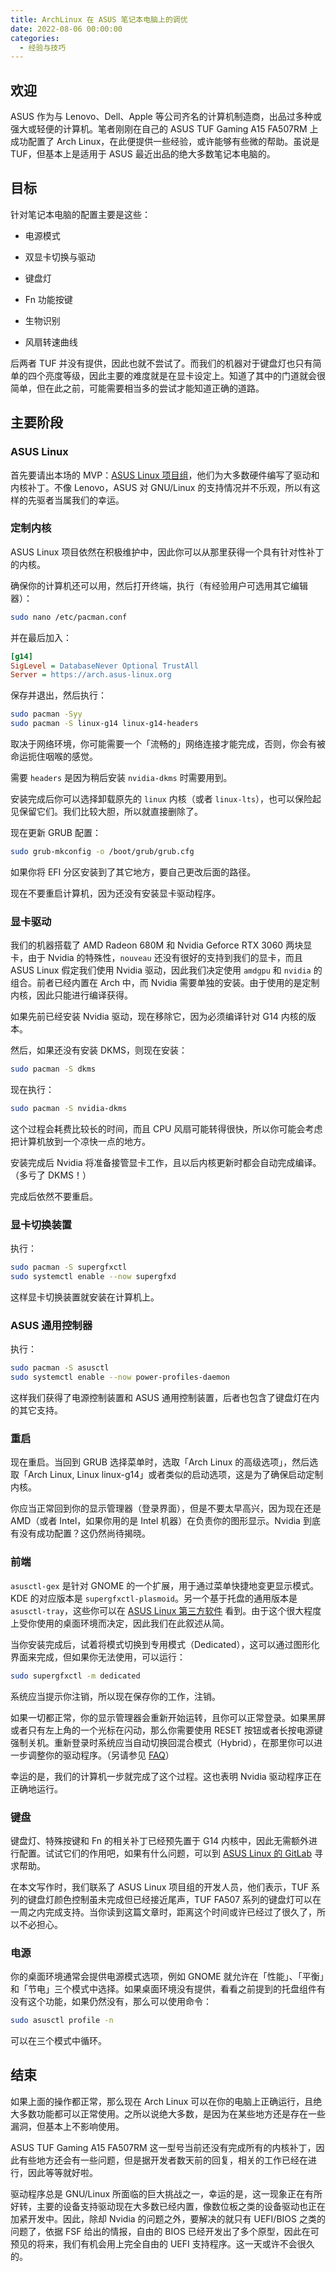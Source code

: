 ```yaml
---
title: ArchLinux 在 ASUS 笔记本电脑上的调优
date: 2022-08-06 00:00:00
categories:
  - 经验与技巧
---
```


## 欢迎

ASUS 作为与 Lenovo、Dell、Apple 等公司齐名的计算机制造商，出品过多种或强大或轻便的计算机。笔者刚刚在自己的 ASUS TUF Gaming A15 FA507RM 上成功配置了 Arch Linux，在此便提供一些经验，或许能够有些微的帮助。虽说是 TUF，但基本上是适用于 ASUS 最近出品的绝大多数笔记本电脑的。

## 目标

针对笔记本电脑的配置主要是这些：

- 电源模式

- 双显卡切换与驱动

- 键盘灯

- Fn 功能按键

- 生物识别

- 风扇转速曲线

后两者 TUF 并没有提供，因此也就不尝试了。而我们的机器对于键盘灯也只有简单的四个亮度等级，因此主要的难度就是在显卡设定上。知道了其中的门道就会很简单，但在此之前，可能需要相当多的尝试才能知道正确的道路。

## 主要阶段

### ASUS Linux

首先要请出本场的 MVP：[ASUS Linux 项目组](https://asus-linux.org/)，他们为大多数硬件编写了驱动和内核补丁。不像 Lenovo，ASUS 对 GNU/Linux 的支持情况并不乐观，所以有这样的先驱者当属我们的幸运。

### 定制内核

ASUS Linux 项目依然在积极维护中，因此你可以从那里获得一个具有针对性补丁的内核。

确保你的计算机还可以用，然后打开终端，执行（有经验用户可选用其它编辑器）：

```bash
sudo nano /etc/pacman.conf
```

并在最后加入：

```ini
[g14]
SigLevel = DatabaseNever Optional TrustAll
Server = https://arch.asus-linux.org
```

保存并退出，然后执行：

```bash
sudo pacman -Syy
sudo pacman -S linux-g14 linux-g14-headers
```

取决于网络环境，你可能需要一个「流畅的」网络连接才能完成，否则，你会有被命运扼住咽喉的感觉。

需要 `headers` 是因为稍后安装 `nvidia-dkms` 时需要用到。 

安装完成后你可以选择卸载原先的 `linux` 内核（或者 `linux-lts`），也可以保险起见保留它们。我们比较大胆，所以就直接删除了。

现在更新 GRUB 配置：

```bash
sudo grub-mkconfig -o /boot/grub/grub.cfg
```

如果你将 EFI 分区安装到了其它地方，要自己更改后面的路径。

现在不要重启计算机，因为还没有安装显卡驱动程序。

### 显卡驱动

我们的机器搭载了 AMD Radeon 680M 和 Nvidia Geforce RTX 3060 两块显卡，由于 Nvidia 的特殊性，`nouveau` 还没有很好的支持到我们的显卡，而且 ASUS Linux 假定我们使用 Nvidia 驱动，因此我们决定使用 `amdgpu` 和 `nvidia` 的组合。前者已经内置在 Arch 中，而 Nvidia 需要单独的安装。由于使用的是定制内核，因此只能进行编译获得。

如果先前已经安装 Nvidia 驱动，现在移除它，因为必须编译针对 G14 内核的版本。

然后，如果还没有安装 DKMS，则现在安装：

```bash
sudo pacman -S dkms
```

现在执行：

```bash
sudo pacman -S nvidia-dkms
```

这个过程会耗费比较长的时间，而且 CPU 风扇可能转得很快，所以你可能会考虑把计算机放到一个凉快一点的地方。

安装完成后 Nvidia 将准备接管显卡工作，且以后内核更新时都会自动完成编译。（多亏了 DKMS！）

完成后依然不要重启。

### 显卡切换装置

执行：

```bash
sudo pacman -S supergfxctl
sudo systemctl enable --now supergfxd
```

这样显卡切换装置就安装在计算机上。

### ASUS 通用控制器

执行：

```bash
sudo pacman -S asusctl
sudo systemctl enable --now power-profiles-daemon
```

这样我们获得了电源控制装置和 ASUS 通用控制装置，后者也包含了键盘灯在内的其它支持。

### 重启

现在重启。当回到 GRUB 选择菜单时，选取「Arch Linux 的高级选项」，然后选取「Arch Linux, Linux linux-g14」或者类似的启动选项，这是为了确保启动定制内核。

你应当正常回到你的显示管理器（登录界面），但是不要太早高兴，因为现在还是 AMD（或者 Intel，如果你用的是 Intel 机器）在负责你的图形显示。Nvidia 到底有没有成功配置？这仍然尚待揭晓。

### 前端

`asusctl-gex` 是针对 GNOME 的一个扩展，用于通过菜单快捷地变更显示模式。KDE 的对应版本是 `supergfxctl-plasmoid`。另一个基于托盘的通用版本是 `asusctl-tray`，这些你可以在 [ASUS Linux 第三方软件](https://asus-linux.org/thirdparty/) 看到。由于这个很大程度上受你使用的桌面环境而决定，因此我们在此叙述从简。

当你安装完成后，试着将模式切换到专用模式（Dedicated），这可以通过图形化界面来完成，但如果你无法使用，可以运行：

```bash
sudo supergfxctl -m dedicated
```

系统应当提示你注销，所以现在保存你的工作，注销。

如果一切都正常，你的显示管理器会重新开始运转，且你可以正常登录。如果黑屏或者只有左上角的一个光标在闪动，那么你需要使用 RESET 按钮或者长按电源键强制关机。重新登录时系统应当自动切换回混合模式（Hybrid），在那里你可以进一步调整你的驱动程序。（另请参见 [FAQ](https://asus-linux.org/faq)）

幸运的是，我们的计算机一步就完成了这个过程。这也表明 Nvidia 驱动程序正在正确地运行。

### 键盘

键盘灯、特殊按键和 Fn 的相关补丁已经预先置于 G14 内核中，因此无需额外进行配置。试试它们的作用吧，如果有什么问题，可以到 [ASUS Linux 的 GitLab](https://gitlab.com/asus-linux/asusctl) 寻求帮助。

在本文写作时，我们联系了 ASUS Linux 项目组的开发人员，他们表示，TUF 系列的键盘灯颜色控制虽未完成但已经接近尾声，TUF FA507 系列的键盘灯可以在一周之内完成支持。当你读到这篇文章时，距离这个时间或许已经过了很久了，所以不必担心。

### 电源

你的桌面环境通常会提供电源模式选项，例如 GNOME 就允许在「性能」、「平衡」和「节电」三个模式中选择。如果桌面环境没有提供，看看之前提到的托盘组件有没有这个功能，如果仍然没有，那么可以使用命令：

```bash
sudo asusctl profile -n
```

可以在三个模式中循环。

## 结束

如果上面的操作都正常，那么现在 Arch Linux 可以在你的电脑上正确运行，且绝大多数功能都可以正常使用。之所以说绝大多数，是因为在某些地方还是存在一些漏洞，但基本上不影响使用。

ASUS TUF Gaming A15 FA507RM 这一型号当前还没有完成所有的内核补丁，因此有些地方还会有一些问题，但是据开发者数天前的回复，相关的工作已经在进行，因此等等就好啦。

驱动程序总是 GNU/Linux 所面临的巨大挑战之一，幸运的是，这一现象正在有所好转，主要的设备支持驱动现在大多数已经内置，像数位板之类的设备驱动也正在加紧开发中。因此，除却 Nvidia 的问题之外，要解决的就只有 UEFI/BIOS 之类的问题了，依据 FSF 给出的情报，自由的 BIOS 已经开发出了多个原型，因此在可预见的将来，我们有机会用上完全自由的 UEFI 支持程序。这一天或许不会很久的。
